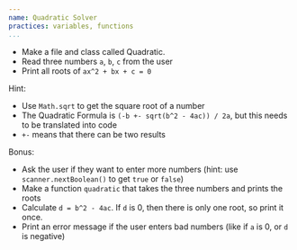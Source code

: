```yaml
---
name: Quadratic Solver
practices: variables, functions
...
```


- Make a file and class called Quadratic.
- Read three numbers `a`, `b`, `c` from the user
- Print all roots of `ax^2 + bx + c = 0`

Hint:

- Use `Math.sqrt` to get the square root of a number
- The Quadratic Formula is `(-b +- sqrt(b^2 - 4ac)) / 2a`, but this needs to be translated into code
- `+-` means that there can be two results

Bonus:

- Ask the user if they want to enter more numbers (hint: use `scanner.nextBoolean()` to get `true` or `false`)
- Make a function `quadratic` that takes the three numbers and prints the roots
- Calculate `d = b^2 - 4ac`. If `d` is 0, then there is only one root, so print it once.
- Print an error message if the user enters bad numbers (like if `a` is 0, or `d` is negative)

